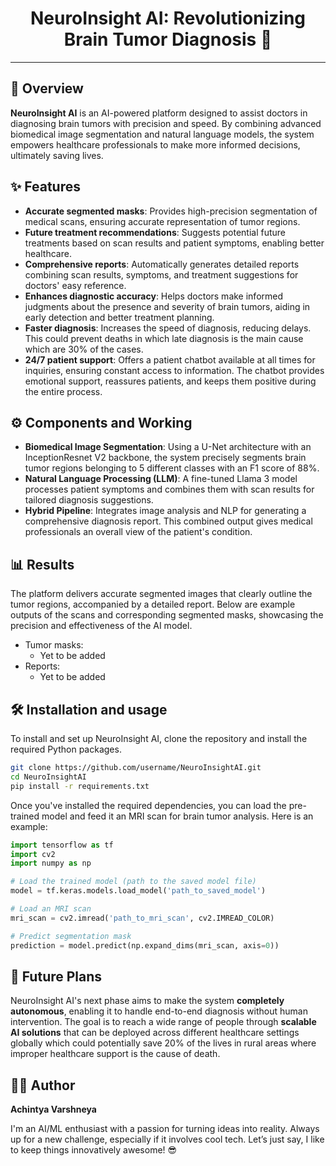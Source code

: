 <h1 align="center"> 
    NeuroInsight AI: Revolutionizing Brain Tumor Diagnosis 🧠
</h1>

---

## 📝 Overview

**NeuroInsight AI** is an AI-powered platform designed to assist doctors in diagnosing brain tumors with precision and speed. By combining advanced biomedical image segmentation and natural language models, the system empowers healthcare professionals to make more informed decisions, ultimately saving lives. 

## ✨ Features 

- **Accurate segmented masks**: Provides high-precision segmentation of medical scans, ensuring accurate representation of tumor regions.
- **Future treatment recommendations**: Suggests potential future treatments based on scan results and patient symptoms, enabling better healthcare.
- **Comprehensive reports**: Automatically generates detailed reports combining scan results, symptoms, and treatment suggestions for doctors' easy reference.
- **Enhances diagnostic accuracy**: Helps doctors make informed judgments about the presence and severity of brain tumors, aiding in early detection and better treatment planning.
- **Faster diagnosis**: Increases the speed of diagnosis, reducing delays. This could prevent deaths in which late diagnosis is the main cause which are 30% of the cases.
- **24/7 patient support**: Offers a patient chatbot available at all times for inquiries, ensuring constant access to information. The chatbot provides emotional support, reassures patients, and keeps them positive during the entire process.


## ⚙️ Components and Working

- **Biomedical Image Segmentation**: Using a U-Net architecture with an InceptionResnet V2 backbone, the system precisely segments brain tumor regions belonging to 5 different classes with an F1 score of 88%. 
- **Natural Language Processing (LLM)**: A fine-tuned Llama 3 model processes patient symptoms and combines them with scan results for tailored diagnosis suggestions.
- **Hybrid Pipeline**: Integrates image analysis and NLP for generating a comprehensive diagnosis report. This combined output gives medical professionals an overall view of the patient's condition.

## 📊 Results 

The platform delivers accurate segmented images that clearly outline the tumor regions, accompanied by a detailed report. Below are example outputs of the scans and corresponding segmented masks, showcasing the precision and effectiveness of the AI model. 

- Tumor masks: 
    - Yet to be added
- Reports: 
    - Yet to be added

## 🛠️ Installation and usage

To install and set up NeuroInsight AI, clone the repository and install the required Python packages.

```bash
git clone https://github.com/username/NeuroInsightAI.git
cd NeuroInsightAI
pip install -r requirements.txt 
```

Once you've installed the required dependencies, you can load the pre-trained model and feed it an MRI scan for brain tumor analysis. Here is an example:

```python
import tensorflow as tf
import cv2
import numpy as np

# Load the trained model (path to the saved model file)
model = tf.keras.models.load_model('path_to_saved_model')

# Load an MRI scan
mri_scan = cv2.imread('path_to_mri_scan', cv2.IMREAD_COLOR)

# Predict segmentation mask
prediction = model.predict(np.expand_dims(mri_scan, axis=0))

```

## 🚀 Future Plans 

NeuroInsight AI's next phase aims to make the system **completely autonomous**, enabling it to handle end-to-end diagnosis without human intervention. The goal is to reach a wide range of people through **scalable AI solutions** that can be deployed across different healthcare settings globally which could potentially save 20% of the lives in rural areas where improper healthcare support is the cause of death.


## 👨‍💻 Author 

**Achintya Varshneya**

I'm an AI/ML enthusiast with a passion for turning ideas into reality. Always up for a new challenge, especially if it involves cool tech. Let’s just say, I like to keep things innovatively awesome! 😎